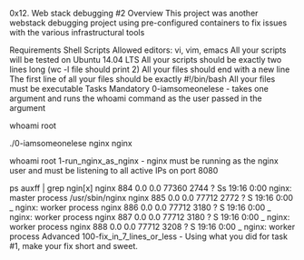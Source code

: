 0x12. Web stack debugging #2 Overview This project was another webstack debugging project using pre-configured containers to fix issues with the various infrastructural tools

Requirements Shell Scripts Allowed editors: vi, vim, emacs All your scripts will be tested on Ubuntu 14.04 LTS All your scripts should be exactly two lines long (wc -l file should print 2) All your files should end with a new line The first line of all your files should be exactly #!/bin/bash All your files must be executable Tasks Mandatory 0-iamsomeonelese - takes one argument and runs the whoami command as the user passed in the argument

whoami
root

./0-iamsomeonelese nginx
nginx

whoami root 1-run_nginx_as_nginx - nginx must be running as the nginx user and must be listening to all active IPs on port 8080

ps auxff | grep ngin[x] nginx 884 0.0 0.0 77360 2744 ? Ss 19:16 0:00 nginx: master process /usr/sbin/nginx nginx 885 0.0 0.0 77712 2772 ? S 19:16 0:00 _ nginx: worker process nginx 886 0.0 0.0 77712 3180 ? S 19:16 0:00 _ nginx: worker process nginx 887 0.0 0.0 77712 3180 ? S 19:16 0:00 _ nginx: worker process nginx 888 0.0 0.0 77712 3208 ? S 19:16 0:00 _ nginx: worker process Advanced 100-fix_in_7_lines_or_less - Using what you did for task #1, make your fix short and sweet.
